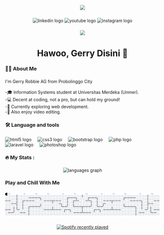<div align="center">
  <img height="150" src="https://media.giphy.com/media/v1.Y2lkPTc5MGI3NjExdHJiNWxlZDRmZHp1Y214amlxejI4NWxrdWhzN3ZoeDV6aGN5ZjB2biZlcD12MV9naWZzX3NlYXJjaCZjdD1n/WmkEhAIyWfpm1vdVcg/giphy.gif"  />
</div>

###

<div align="center">
  <img src="https://img.shields.io/static/v1?message=LinkedIn&logo=linkedin&label=&color=0077B5&logoColor=white&labelColor=&style=for-the-badge" height="25" alt="linkedin logo"  />
  <img src="https://img.shields.io/static/v1?message=Youtube&logo=youtube&label=&color=FF0000&logoColor=white&labelColor=&style=for-the-badge" height="25" alt="youtube logo"  />
  <img src="https://img.shields.io/static/v1?message=Instagram&logo=instagram&label=&color=E4405F&logoColor=white&labelColor=&style=for-the-badge" height="25" alt="instagram logo"  />
</div>

###

<div align="center">
  <img src="https://profile-counter.glitch.me/Gerryrag/count.svg?"  />
</div>

###

<h1 align="center">Hawoo, Gerry Disini 👋</h1>

###

<h3 align="left">👩‍💻  About Me</h3>

###

<p align="left">I'm Gerry Robbie AG from Probolinggo City<br><br>-🎓 Information Systems student at Universitas Merdeka (Unmer).<br>-💻 Decent at coding, not a pro, but can hold my ground!<br>-🌱 Currently exploring web development.<br>-🎥 Also enjoy video editing.</p>

###

<h3 align="left">🛠 Language and tools</h3>

###

<div align="left">
  <img src="https://cdn.jsdelivr.net/gh/devicons/devicon/icons/html5/html5-original.svg" height="40" alt="html5 logo"  />
  <img width="12" />
  <img src="https://cdn.jsdelivr.net/gh/devicons/devicon/icons/css3/css3-original.svg" height="40" alt="css3 logo"  />
  <img width="12" />
  <img src="https://cdn.jsdelivr.net/gh/devicons/devicon/icons/bootstrap/bootstrap-original.svg" height="40" alt="bootstrap logo"  />
  <img width="12" />
  <img src="https://cdn.jsdelivr.net/gh/devicons/devicon/icons/php/php-original.svg" height="40" alt="php logo"  />
  <img width="12" />
  <img src="https://cdn.jsdelivr.net/gh/devicons/devicon/icons/laravel/laravel-original.svg" height="40" alt="laravel logo"  />
  <img width="12" />
  <img src="https://cdn.jsdelivr.net/gh/devicons/devicon/icons/photoshop/photoshop-plain.svg" height="40" alt="photoshop logo"  />
</div>

###

<h3 align="left">🔥   My Stats :</h3>

###

<div align="center">
  <img src="https://github-readme-stats.vercel.app/api/top-langs?username=Gerryrag&locale=en&hide_title=false&layout=compact&card_width=320&langs_count=5&theme=dracula&hide_border=false&order=2" height="150" alt="languages graph"  />
</div>

###

<h3 align="left">Play and Chill With Me</h3>

###

<picture>
  <source media="(prefers-color-scheme: dark)" srcset="https://raw.githubusercontent.com/Gerryrag/Gerryrag/output/pacman-contribution-graph-dark.svg">
  <source media="(prefers-color-scheme: light)" srcset="https://raw.githubusercontent.com/Gerryrag/Gerryrag/output/pacman-contribution-graph.svg">
  <img alt="pacman contribution graph" src="https://raw.githubusercontent.com/Gerryrag/Gerryrag/output/pacman-contribution-graph.svg">
</picture>

###

<div align="center">
  <a href="https://open.spotify.com/user/wvzma3y38jfrtnrmzjp4okjxq">
    <img src="https://spotify-recently-played-readme.vercel.app/api?user=wvzma3y38jfrtnrmzjp4okjxq&count=5&unique=false" alt="Spotify recently played"  />
  </a>
</div>

###
